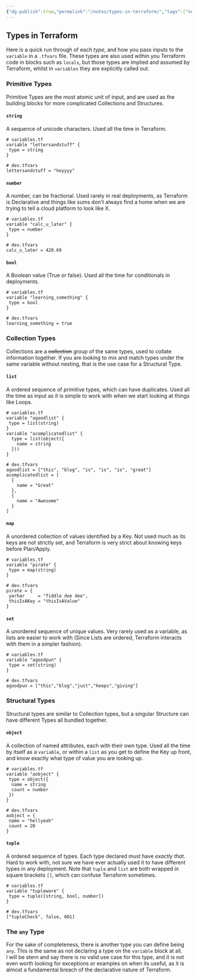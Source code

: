 ```yaml
---
{"dg-publish":true,"permalink":"/notes/types-in-terraform/","tags":["notes"]}
---
```



## Types in Terraform

Here is a quick run through of each *type*, and how you pass inputs to the `variable` in a `.tfvars` file. These types are also used within you Terraform code in blocks such as `locals`, but those types are implied and assumed by Terraform, whilst in `variables` they are explicitly called out.

### Primitive Types

Primitive Types are the most atomic unit of input, and are used as the building blocks for more complicated Collections and Structures.

#### `string`

A sequence of unicode characters. Used all the time in Terraform.  

``` hcl [2-4]
# variables.tf
variable "lettersandstuff" {
 type = string
}
```

``` hcl[2]
# dev.tfvars
lettersandstuff = "heyyyy"
```

#### `number`

A number, can be fractional. Used rarely in real deployments, as Terraform is Declarative and things like sums don't always find a home when we are trying to tell a cloud platform to look like X.  

``` hcl[2-5]
# variables.tf
variable "calc_u_later" {
 type = number
}
```

``` hcl [2]
# dev.tfvars
calc_u_later = 420.69
```

#### `bool`

A Boolean value (True or false). Used all the time for conditionals in deployments.

``` hcl [2-5]
# variables.tf
variable "learning_something" {
 type = bool
}
```

``` hcl [2]
# dev.tfvars
learning_something = true
```

### Collection Types

Collections are a ~~collection~~ group of the same types, used to collate information together. If you are looking to mix and match types under the same variable without nesting, that is the use case for a Structural Type.

#### `list`

A ordered sequence of primitive types, which can have duplicates. Used all the time as input as it is simple to work with when we start looking at things like Loops.  

``` hcl [2-9]
# variables.tf
variable "agoodlist" {
 type = list(string)
}
variable "acomplicatedlist" {
  type = list(object({
    name = string
  }))
}
```

``` hcl[2-10]
# dev.tfvars
agoodlist = ["this", "blog", "is", "is", "is", "great"]
acomplicatedlist = [
  {
    name = "Great"
  },
  {
    name = "Awesome"
  }
]
```

#### `map`

A unordered collection of values identified by a Key. Not used much as its keys are not strictly set, and Terraform is very strict about knowing keys before Plan/Apply.

```hcl [2-7]
# variables.tf
variable "pirate" {
 type = map(string)
}
```

``` hcl[2-5]
# dev.tfvars
pirate = {
 yarhar     = "fiddle dee dee",
 thisIsAKey = "thisIsAValue"
}
```

#### `set`

A unordered sequence of unique values. Very rarely used as a variable, as lists are easier to work with (Since Lists are ordered, Terraform interacts with them in a simpler fashion).

```hcl[2-5]
# variables.tf
variable "agoodpun" {
 type = set(string)
}
```

``` hcl [2]
# dev.tfvars
agoodpun = ["this","blog","just","keeps","giving"]
```

### Structural Types

Structural types are similar to Collection types, but a singular Structure can have different Types all bundled together.

#### `object`

A collection of named attributes, each with their own type. Used all the time by itself as a `variable`, or within a `list` as you get to define the Key up front, and know exactly what type of value you are looking up.

```hcl [2-7]
# variables.tf
variable "aobject" {
 type = object({
  name = string
  count = number
 })
}
```

```hcl [2-10]
# dev.tfvars
aobject = {
 name = "hellyeah"
 count = 20
}
```

#### `tuple`

A ordered sequence of types. Each type declared must have *exactly that*. Hard to work with, not sure we have ever actually used it to have different types in any deployment. Note that `tuple` and `list` are both wrapped in square brackets `[]`, which can confuse Terraform sometimes.

``` hcl [2-5]
# variables.tf
variable "tupleware" {
 type = tuple([string, bool, number])
}
```

```hcl[2]
# dev.tfvars
["tupleCheck", false, 001]
```

### The `any` Type

For the sake of completeness, there is another type you can define being `any`. This is the same as not declaring a type on the `variable` block at all.  
I will be stern and say there is no valid use case for this type, and it is not even worth looking for exceptions or examples on when its useful, as it is almost a fundamental breach of the declarative nature of Terraform.
